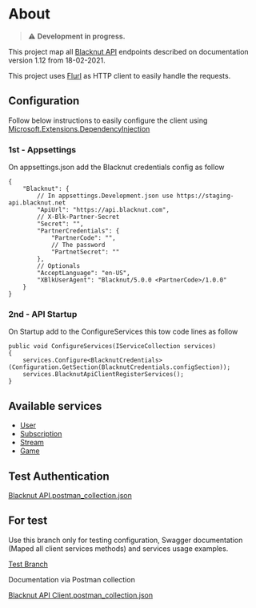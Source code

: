 # About

> :warning: **Development in progress.**

This project map all [Blacknut API](http://www.blacknut.com) endpoints described on documentation version 1.12 from 18-02-2021.

This project uses [Flurl](https://flurl.dev/) as HTTP client to easily handle the requests.

## Configuration

Follow below instructions to easily configure the client using [Microsoft.Extensions.DependencyInjection](https://www.nuget.org/packages/Microsoft.Extensions.DependencyInjection)

### 1st - Appsettings

On appsettings.json add the Blacknut credentials config as follow

    {
	    "Blacknut": {
		    // In appsettings.Development.json use https://staging-api.blacknut.net
		    "ApiUrl": "https://api.blacknut.com",
		    // X-Blk-Partner-Secret
		    "Secret": "",
		    "PartnerCredentials": {
			    "PartnerCode": "",
			    // The password
			    "PartnetSecret": ""
		    },
		    // Optionals
		    "AcceptLanguage": "en-US",
		    "XBlkUserAgent": "Blacknut/5.0.0 <PartnerCode>/1.0.0"
	    }
    }

### 2nd - API Startup

On Startup add to the ConfigureServices this tow code lines as follow

    public void ConfigureServices(IServiceCollection services)
    {
		services.Configure<BlacknutCredentials>(Configuration.GetSection(BlacknutCredentials.configSection));
		services.BlacknutApiClientRegisterServices();
	}


## Available services

 - [User](src/BlacknutApiClient/Interfaces/Services/IUserService.cs)
 - [Subscription](src/BlacknutApiClient/Interfaces/Services/ISubscriptionService.cs)
 - [Stream](src/BlacknutApiClient/Interfaces/Services/IStreamService.cs)
 - [Game](src/BlacknutApiClient/Interfaces/Services/IGameService.cs)

## Test Authentication

[Blacknut API.postman_collection.json](docs/Blacknut%20API.postman_collection.json)

## For test

Use this branch only for testing configuration, Swagger documentation (Maped all client services methods) and services usage examples.

[Test Branch](https://github.com/renancr176/BlacknutApiClient/tree/ToTestOnly)

Documentation via Postman collection

[Blacknut API Client.postman_collection.json](https://github.com/renancr176/BlacknutApiClient/blob/ToTestOnly/docs/Blacknut%20API%20Client.postman_collection.json)